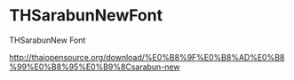 # THSarabunNewFont
THSarabunNew Font

http://thaiopensource.org/download/%E0%B8%9F%E0%B8%AD%E0%B8%99%E0%B8%95%E0%B9%8Csarabun-new
